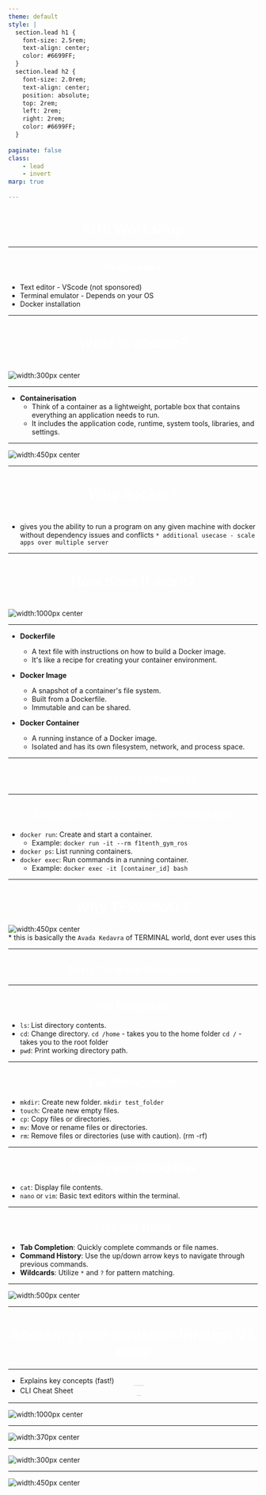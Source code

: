 ```yaml
---
theme: default
style: |
  section.lead h1 {
    font-size: 2.5rem;
    text-align: center;
    color: #6699FF;
  }
  section.lead h2 {
    font-size: 2.0rem;
    text-align: center;
    position: absolute;
    top: 2rem;
    left: 2rem;
    right: 2rem;
    color: #6699FF;
  }
    
paginate: false
class: 
    - lead
    - invert
marp: true

---
```

# ROS Workshop
---

<!-- tell windows users to launch wsl every time they open a new window -->

## Prequisites
- Text editor - VScode (not sponsored)
- Terminal emulator - Depends on your OS
- Docker installation


---


# What is docker?
#

<style scoped>
h1 {
    text-align: center;
    position: unset;
    color: white;
}
</style>

![width:300px center](Docker.png)


<!-- Explain containerization and how it differs from virtualization. -->
---

  - **Containerisation**
    - Think of a container as a lightweight, portable box that contains everything an application needs to run.
    - It includes the application code, runtime, system tools, libraries, and settings.


---

![width:450px center](Docker_origin_meme.webp)

---


# Why docker? 
#
#
- gives you the ability to run a program on any given machine with docker without dependency issues and conflicts
`* additional usecase - scale apps over multiple server`
<!-- Benefits of Docker

Consistency across environments.
Simplified deployment.
Resource efficiency. -->


---

# How does it work?
#


![width:1000px center](docker_file.png)


---

- **Dockerfile**
  - A text file with instructions on how to build a Docker image.
  - It's like a recipe for creating your container environment.
  
- **Docker Image**
  - A snapshot of a container's file system.
  - Built from a Dockerfile.
  - Immutable and can be shared.
  
- **Docker Container**
  - A running instance of a Docker image.
  - Isolated and has its own filesystem, network, and process space.
<!-- add in the explanation with the analogy -->
---

<style scoped>
h2 {
    text-align: center;
    position: unset;
    color: white;
}
</style>


## Basic Docker Commands

---

## Container Management and interaction

  - `docker run`: Create and start a container.
    - Example: `docker run -it --rm f1tenth_gym_ros`
  - `docker ps`: List running containers.
  - `docker exec`: Run commands in a running container.
    - Example: `docker exec -it [container_id] bash`

---


<style>
img[alt~="center"] {
  display: block;
  margin: 0 auto;
}
</style>

# Why *TERMINAL?*
![width:450px center](rm_rf_bslash.jpg)
\* this is basically the `Avada Kedavra` of TERMINAL world, dont ever uses this

<!-- account for differences between different os -->

---
<style scoped>
h2 {
    text-align: center;
    position: unset;
    color: white;
}
</style>

## Basic Terminal Navigation

---

## File Navigation

  - `ls`: List directory contents.
  - `cd`: Change directory.
  `cd /home` - takes you to the home folder
  `cd /` - takes you to the root folder
  - `pwd`: Print working directory path.



---

## File Management

  - `mkdir`: Create new folder.
  `mkdir test_folder`
  - `touch`: Create new empty files.
  - `cp`: Copy files or directories.
  - `mv`: Move or rename files or directories.
  - `rm`: Remove files or directories (use with caution). (rm -rf)

---

## Viewing and Editing Files

  - `cat`: Display file contents.
  - `nano` or `vim`: Basic text editors within the terminal.

---

## Tips and Tricks

  - **Tab Completion**: Quickly complete commands or file names.
  - **Command History**: Use the up/down arrow keys to navigate through previous commands.
  - **Wildcards**: Utilize `*` and `?` for pattern matching.

---

![width:500px center](terminal_meme.webp)

---


 
# Acessing your container through VS code


---

<style scoped>
a {
    text-align: center;
    display: block;
    font-size: .8;
    text-decoration: none;
    margin: 1 auto;
}
</style>
- Explains key concepts (fast!)
[100+ Docker Concepts you Need to Know (youtube.com)](https://www.youtube.com/watch?v=rIrNIzy6U_g)
- CLI Cheat Sheet
[docker_cheatsheet.pdf](https://docs.docker.com/get-started/docker_cheatsheet.pdf)

---

![width:1000px center](docker_vscode1.webp)

---


![width:370px center](docker_vscode2.png)

---

![width:300px center](docker_vscode3.png)

---

![width:450px center](docker_vscode4.png)
